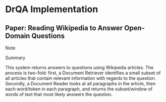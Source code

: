 # DrQA Implementation

## Paper: Reading Wikipedia to Answer Open-Domain Questions

> [!NOTE]
> Summary
>
> This system returns answers to questions using Wikipedia articles. The process is two-fold: first, a Document Retriever identifies a small subset of all articles that contain relevant information with regards to the question. Secondly, a Document Reader looks at all paragraphs in the article, then each word/token in each paragraph, and returns the subset/window of words of text that most likely answers the question.
